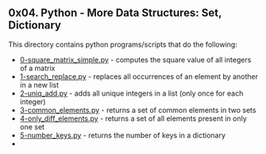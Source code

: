 ## 0x04. Python - More Data Structures: Set, Dictionary
This directory contains python programs/scripts that do the following:
- [0-square_matrix_simple.py](0-square_matrix_simple.py) - computes the square value of all integers of a matrix
- [1-search_replace.py](1-search_replace.py) - replaces all occurrences of an element by another in a new list
- [2-uniq_add.py](2-uniq_add.py) - adds all unique integers in a list (only once for each integer)
- [3-common_elements.py](3-common_elements.py) - returns a set of common elements in two sets
- [4-only_diff_elements.py](4-only_diff_elements.py) - returns a set of all elements present in only one set
- [5-number_keys.py](5-number_keys.py) - returns the number of keys in a dictionary
- 